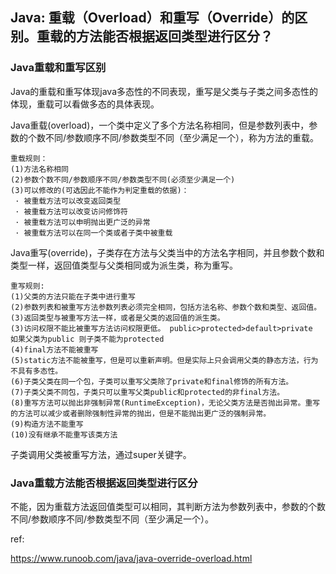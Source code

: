 ##  Java: 重载（Overload）和重写（Override）的区别。重载的方法能否根据返回类型进行区分？

### Java重载和重写区别

Java的重载和重写体现java多态性的不同表现，重写是父类与子类之间多态性的体现，重载可以看做多态的具体表现。

Java重载(overload)，一个类中定义了多个方法名称相同，但是参数列表中，参数的个数不同/参数顺序不同/参数类型不同（至少满足一个），称为方法的重载。

```
重载规则：
(1)方法名称相同
(2)参数个数不同/参数顺序不同/参数类型不同(必须至少满足一个)
(3)可以修改的(可选因此不能作为判定重载的依据)：
 · 被重载方法可以改变返回类型
 · 被重载方法可以改变访问修饰符
 · 被重载方法可以申明抛出更广泛的异常
 · 被重载方法可以在同一个类或者子类中被重载
```

Java重写(override)，子类存在方法与父类当中的方法名字相同，并且参数个数和类型一样，返回值类型与父类相同或为派生类，称为重写。

```
重写规则:
(1)父类的方法只能在子类中进行重写
(2)参数列表和被重写方法参数列表必须完全相同，包括方法名称、参数个数和类型、返回值。
(3)返回类型与被重写方法一样，或者是父类的返回值的派生类。
(3)访问权限不能比被重写方法访问权限更低。 public>protected>default>private  如果父类为public 则子类不能为protected
(4)final方法不能被重写
(5)static方法不能被重写，但是可以重新声明。但是实际上只会调用父类的静态方法，行为不具有多态性。
(6)子类父类在同一个包，子类可以重写父类除了private和final修饰的所有方法。
(7)子类父类不同包，子类只可以重写父类public和protected的非final方法。
(8)重写方法可以抛出非强制异常(RuntimeException)，无论父类方法是否抛出异常。重写的方法可以减少或者删除强制性异常的抛出，但是不能抛出更广泛的强制异常。
(9)构造方法不能重写
(10)没有继承不能重写该类方法
```

子类调用父类被重写方法，通过super关键字。

### Java重载方法能否根据返回类型进行区分

不能，因为重载方法返回值类型可以相同，其判断方法为参数列表中，参数的个数不同/参数顺序不同/参数类型不同（至少满足一个）。





ref:

https://www.runoob.com/java/java-override-overload.html